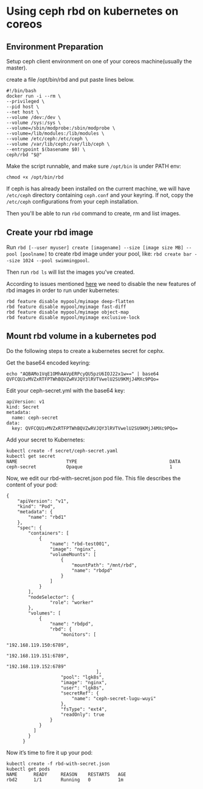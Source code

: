 # Using ceph rbd on kubernetes on coreos

## Environment Preparation
Setup ceph client environment on one of your coreos machine(usually the master).

create a file /opt/bin/rbd and put paste lines below.
```
#!/bin/bash
docker run -i --rm \
--privileged \
--pid host \
--net host \
--volume /dev:/dev \
--volume /sys:/sys \
--volume=/sbin/modprobe:/sbin/modprobe \
--volume=/lib/modules:/lib/modules \
--volume /etc/ceph:/etc/ceph \
--volume /var/lib/ceph:/var/lib/ceph \
--entrypoint $(basename $0) \
ceph/rbd "$@"
```
Make the script runnable, and make sure `/opt/bin` is under PATH env:
```
chmod +x /opt/bin/rbd
```
If ceph is has already been installed on the current machine, we will have
`/etc/ceph` directory containing `ceph.conf` and your keyring. If not, copy
the `/etc/ceph` configurations from your ceph installation.

Then you'll be able to run `rbd` command to create, rm and list images.

## Create your rbd image
Run `rbd [--user myuser] create [imagename] --size [image size MB] --pool [poolname]`
to create rbd image under your pool,
like: `rbd create bar --size 1024 --pool swimmingpool`.

Then run `rbd ls` will list the images you've created.

According to issues mentioned [here](http://www.zphj1987.com/2016/06/07/rbd无法map(rbd-feature-disable)/)
we need to disable the new features of rbd images in order to run under
kubernetes:
```
rbd feature disable mypool/myimage deep-flatten
rbd feature disable mypool/myimage fast-diff
rbd feature disable mypool/myimage object-map
rbd feature disable mypool/myimage exclusive-lock
```

## Mount rbd volume in a kubernetes pod
Do the following steps to create a kubernetes secret for cephx.

Get the base64 encoded keyring:
```
echo "AQBAMo1VqE1OMhAAVpERPcyQU5pzU6IOJ22x1w==" | base64
QVFCQU1vMVZxRTFPTWhBQVZwRVJQY3lRVTVwelU2SU9KMjJ4MXc9PQo=
```

Edit your ceph-secret.yml with the base64 key:
```
apiVersion: v1
kind: Secret
metadata:
  name: ceph-secret
data:
  key: QVFCQU1vMVZxRTFPTWhBQVZwRVJQY3lRVTVwelU2SU9KMjJ4MXc9PQo=
```

Add your secret to Kubernetes:
```
kubectl create -f secret/ceph-secret.yaml
kubectl get secret
NAME                  TYPE                                  DATA
ceph-secret           Opaque                                1
```

Now, we edit our rbd-with-secret.json pod file.
This file describes the content of your pod:
```
{
    "apiVersion": "v1",
    "kind": "Pod",
    "metadata": {
        "name": "rbd1"
    },
    "spec": {
        "containers": [
            {
                "name": "rbd-test001",
                "image": "nginx",
                "volumeMounts": [
                    {
                        "mountPath": "/mnt/rbd",
                        "name": "rbdpd"
                    }
                ]
            }
        ],
        "nodeSelector": {
                "role": "worker"
        },
        "volumes": [
            {
                "name": "rbdpd",
                "rbd": {
                    "monitors": [
                                                        "192.168.119.150:6789",
                                                        "192.168.119.151:6789",
                                                        "192.168.119.152:6789"
                                 ],
                    "pool": "lgk8s",
                    "image": "nginx",
                    "user": "lgk8s",
                    "secretRef": {
                        "name": "ceph-secret-lugu-wuyi"
                    },
                    "fsType": "ext4",
                    "readOnly": true
                }
            }
          ]
        }
      }
```
Now it’s time to fire it up your pod:
```
kubectl create -f rbd-with-secret.json
kubectl get pods
NAME      READY     REASON    RESTARTS   AGE
rbd2      1/1       Running   0          1m
```
